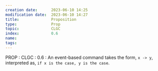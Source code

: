 ```yaml
---
creation date:		2023-06-10 14:25
modification date:	2023-06-10 14:27
title: 				Proposition
type:               Prop
topic:              CLGC
index:              0.6
name: 
tags: 
---
```


PROP : CLGC : 0.6 : An event-based command takes the form, `x -> y`, interpreted as, `if x is the case, y is the case`.